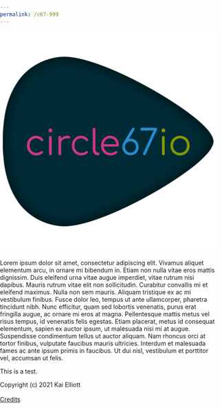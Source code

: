 ```yaml
---
permalink: /c67-999
---
```


<html>
<head>
	<script src="https://kit.fontawesome.com/023261569c.js" crossorigin="anonymous"></script>
	<link rel="stylesheet" href="style/stylesheet.css">
	<title>circle67io</title>
	<style>
		body {
			margin: 0;
			padding: 0;
		}
	</style>
</head>
<body>
	<div id="socials-bar">
		<a href="https://github.com/circle67"><span style="font-size: 25px;"><i class="fab fa-github"></i></span></a>
		<a href="https://www.youtube.com/channel/UCq65L258iXbmGhNi93h6wTA"><span style="font-size: 25px;"><i class="fab fa-youtube"></i></span></a>
		<a href="https://www.twitch.tv/circularcircle"><span style="font-size: 25px;"><i class="fab fa-twitch"></i></span></a>
		<a href="https://twitter.com/circle67_"><span style="font-size: 25px;"><i class="fab fa-twitter"></i></span></a>
		<a href="https://steamcommunity.com/id/circle67/"><span style="font-size: 25px;"><i class="fab fa-steam"></i></span></a>
	</div>
	<div id="main">
		<center><a href="#"><img src="assets\circle67io-title-image.png" alt="circle67io" height="512" width="512"></a></center>
		<div class="main-container">
			<p>Lorem ipsum dolor sit amet, consectetur adipiscing elit. Vivamus aliquet elementum arcu, in ornare mi bibendum in. Etiam non nulla vitae eros mattis dignissim. Duis eleifend urna vitae augue imperdiet, vitae rutrum nisi dapibus. Mauris rutrum vitae elit non sollicitudin. Curabitur convallis mi et eleifend maximus. Nulla non sem mauris. Aliquam tristique ex ac mi vestibulum finibus. Fusce dolor leo, tempus ut ante ullamcorper, pharetra tincidunt nibh. Nunc efficitur, quam sed lobortis venenatis, purus erat fringilla augue, ac ornare mi eros at magna. Pellentesque mattis metus vel risus tempus, id venenatis felis egestas. Etiam placerat, metus id consequat elementum, sapien ex auctor ipsum, ut malesuada nisi mi at augue. Suspendisse condimentum tellus ut auctor aliquam. Nam rhoncus orci at tortor finibus, vulputate faucibus mauris ultricies. Interdum et malesuada fames ac ante ipsum primis in faucibus. Ut dui nisl, vestibulum et porttitor vel, accumsan ut felis.</p>
			<p>This is a test.</p>
		</div>
	</div>
</body>
<footer>
	Copyright (c) 2021 Kai Elliott<br></br>
	<a href="credits.html">Credits</a>
</footer>
</html>
